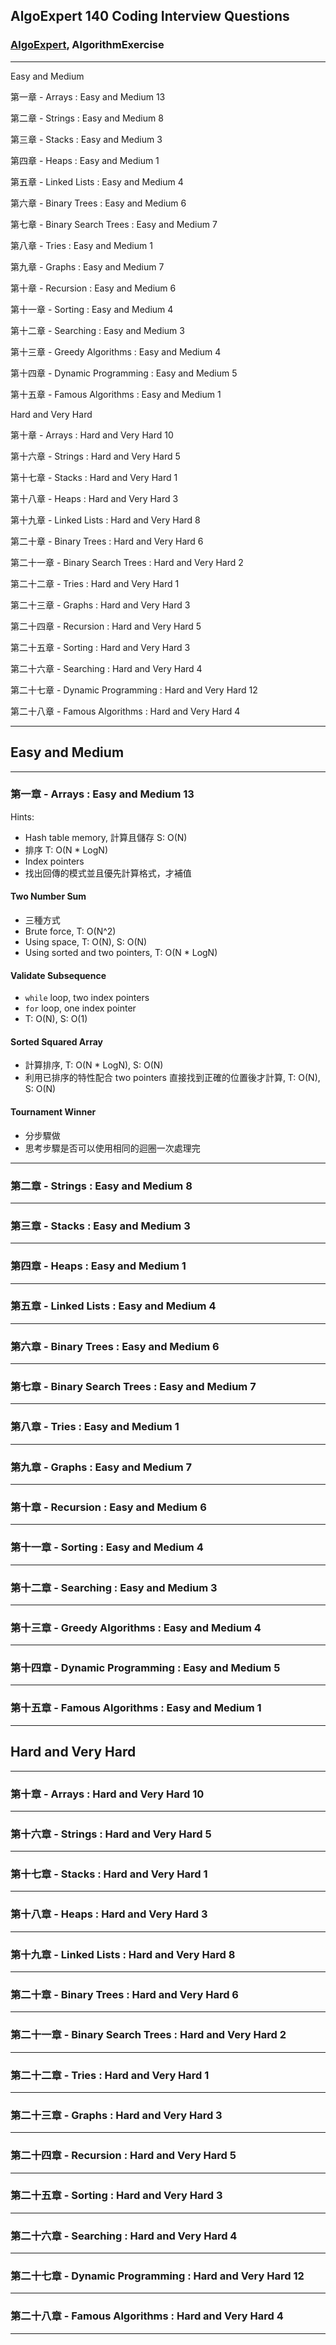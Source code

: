 ## AlgoExpert 140 Coding Interview Questions

### [AlgoExpert](https://www.algoexpert.io/questions), AlgorithmExercise

---

Easy and Medium

第一章 - Arrays : Easy and Medium 13

第二章 - Strings : Easy and Medium 8

第三章 - Stacks : Easy and Medium 3

第四章 - Heaps : Easy and Medium 1

第五章 - Linked Lists : Easy and Medium 4

第六章 - Binary Trees : Easy and Medium 6

第七章 - Binary Search Trees : Easy and Medium 7

第八章 - Tries : Easy and Medium 1

第九章 - Graphs : Easy and Medium 7

第十章 - Recursion : Easy and Medium 6

第十一章 - Sorting : Easy and Medium 4

第十二章 - Searching : Easy and Medium 3

第十三章 - Greedy Algorithms : Easy and Medium 4

第十四章 - Dynamic Programming : Easy and Medium 5

第十五章 - Famous Algorithms : Easy and Medium 1

Hard and Very Hard

第十章 - Arrays : Hard and Very Hard 10

第十六章 - Strings : Hard and Very Hard 5

第十七章 - Stacks : Hard and Very Hard 1

第十八章 - Heaps : Hard and Very Hard 3

第十九章 - Linked Lists : Hard and Very Hard 8

第二十章 - Binary Trees : Hard and Very Hard 6

第二十一章 - Binary Search Trees : Hard and Very Hard 2

第二十二章 - Tries : Hard and Very Hard 1

第二十三章 - Graphs : Hard and Very Hard 3

第二十四章 - Recursion : Hard and Very Hard 5

第二十五章 - Sorting : Hard and Very Hard 3

第二十六章 - Searching : Hard and Very Hard 4

第二十七章 - Dynamic Programming : Hard and Very Hard 12

第二十八章 - Famous Algorithms : Hard and Very Hard 4

---

## Easy and Medium

---

### 第一章 - Arrays : Easy and Medium 13

Hints:

- Hash table memory, 計算且儲存 S: O(N)
- 排序 T: O(N \* LogN)
- Index pointers
- 找出回傳的模式並且優先計算格式，才補值

#### Two Number Sum

- 三種方式
- Brute force, T: O(N^2)
- Using space, T: O(N), S: O(N)
- Using sorted and two pointers, T: O(N \* LogN)

#### Validate Subsequence

- `while` loop, two index pointers
- `for` loop, one index pointer
- T: O(N), S: O(1)

#### Sorted Squared Array

- 計算排序, T: O(N \* LogN), S: O(N)
- 利用已排序的特性配合 two pointers 直接找到正確的位置後才計算, T: O(N), S: O(N)

#### Tournament Winner

- 分步驟做
- 思考步驟是否可以使用相同的迴圈一次處理完

---

### 第二章 - Strings : Easy and Medium 8

---

### 第三章 - Stacks : Easy and Medium 3

---

### 第四章 - Heaps : Easy and Medium 1

---

### 第五章 - Linked Lists : Easy and Medium 4

---

### 第六章 - Binary Trees : Easy and Medium 6

---

### 第七章 - Binary Search Trees : Easy and Medium 7

---

### 第八章 - Tries : Easy and Medium 1

---

### 第九章 - Graphs : Easy and Medium 7

---

### 第十章 - Recursion : Easy and Medium 6

---

### 第十一章 - Sorting : Easy and Medium 4

---

### 第十二章 - Searching : Easy and Medium 3

---

### 第十三章 - Greedy Algorithms : Easy and Medium 4

---

### 第十四章 - Dynamic Programming : Easy and Medium 5

---

### 第十五章 - Famous Algorithms : Easy and Medium 1

---

## Hard and Very Hard

---

### 第十章 - Arrays : Hard and Very Hard 10

---

### 第十六章 - Strings : Hard and Very Hard 5

---

### 第十七章 - Stacks : Hard and Very Hard 1

---

### 第十八章 - Heaps : Hard and Very Hard 3

---

### 第十九章 - Linked Lists : Hard and Very Hard 8

---

### 第二十章 - Binary Trees : Hard and Very Hard 6

---

### 第二十一章 - Binary Search Trees : Hard and Very Hard 2

---

### 第二十二章 - Tries : Hard and Very Hard 1

---

### 第二十三章 - Graphs : Hard and Very Hard 3

---

### 第二十四章 - Recursion : Hard and Very Hard 5

---

### 第二十五章 - Sorting : Hard and Very Hard 3

---

### 第二十六章 - Searching : Hard and Very Hard 4

---

### 第二十七章 - Dynamic Programming : Hard and Very Hard 12

---

### 第二十八章 - Famous Algorithms : Hard and Very Hard 4

---

